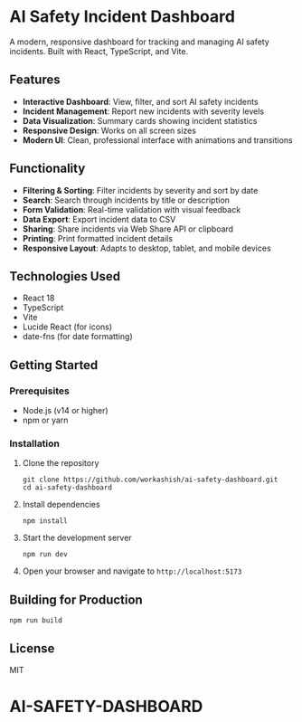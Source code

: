 # AI Safety Incident Dashboard

A modern, responsive dashboard for tracking and managing AI safety incidents. Built with React, TypeScript, and Vite.


## Features

- **Interactive Dashboard**: View, filter, and sort AI safety incidents
- **Incident Management**: Report new incidents with severity levels
- **Data Visualization**: Summary cards showing incident statistics
- **Responsive Design**: Works on all screen sizes
- **Modern UI**: Clean, professional interface with animations and transitions

## Functionality

- **Filtering & Sorting**: Filter incidents by severity and sort by date
- **Search**: Search through incidents by title or description
- **Form Validation**: Real-time validation with visual feedback
- **Data Export**: Export incident data to CSV
- **Sharing**: Share incidents via Web Share API or clipboard
- **Printing**: Print formatted incident details
- **Responsive Layout**: Adapts to desktop, tablet, and mobile devices

## Technologies Used

- React 18
- TypeScript
- Vite
- Lucide React (for icons)
- date-fns (for date formatting)

## Getting Started

### Prerequisites

- Node.js (v14 or higher)
- npm or yarn

### Installation

1. Clone the repository
   ```
   git clone https://github.com/workashish/ai-safety-dashboard.git
   cd ai-safety-dashboard
   ```

2. Install dependencies
   ```
   npm install
   ```

3. Start the development server
   ```
   npm run dev
   ```

4. Open your browser and navigate to `http://localhost:5173`

## Building for Production

```
npm run build
```

## License

MIT
# AI-SAFETY-DASHBOARD
